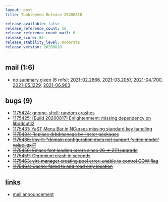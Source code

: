 ```yaml
---
layout: post
title: Tumbleweed Release 20200818

release_available: false
release_reference_count: 15
release_reference_count_mail: 6
release_score: 82
release_stability_level: moderate
release_version: 20200818
---
```


## mail (1:6)

- [no summary given](https://lists.opensuse.org/archives/list/factory@lists.opensuse.org/thread/S2FXGDTF5I6SBV7MGAKPZTWRDYT4ODPS) (6 refs); [2021-02.2666](https://lists.opensuse.org/archives/list/factory@lists.opensuse.org/thread/S2FXGDTF5I6SBV7MGAKPZTWRDYT4ODPS), [2021-03.2057](https://lists.opensuse.org/archives/list/factory@lists.opensuse.org/thread/S2FXGDTF5I6SBV7MGAKPZTWRDYT4ODPS), [2021-04.1700](https://lists.opensuse.org/archives/list/factory@lists.opensuse.org/thread/S2FXGDTF5I6SBV7MGAKPZTWRDYT4ODPS), [2021-05.1229](https://lists.opensuse.org/archives/list/factory@lists.opensuse.org/thread/S2FXGDTF5I6SBV7MGAKPZTWRDYT4ODPS), [2021-06.963](https://lists.opensuse.org/archives/list/factory@lists.opensuse.org/thread/S2FXGDTF5I6SBV7MGAKPZTWRDYT4ODPS)

## bugs (9)

<!--more-->

- [1175424: gnome-shell: random crashes](https://bugzilla.opensuse.org/show_bug.cgi?id=1175424)
- [1175425: \[Build 20200817\] Enlightenment: missing dependency on libddcutil2](https://bugzilla.opensuse.org/show_bug.cgi?id=1175425)
- [1175431: YaST Menu Bar in NCurses missing standard key handling](https://bugzilla.opensuse.org/show_bug.cgi?id=1175431)
- ~~[1175434: Replace drbdmanage by linstor packages](https://bugzilla.opensuse.org/show_bug.cgi?id=1175434)~~
- ~~[1175436: libvirt: "domain configuration does not support 'video model' value 'qxl'"](https://bugzilla.opensuse.org/show_bug.cgi?id=1175436)~~
- ~~[1175456: Emacs font loading errors since 26 -> 27.1 upgrade](https://bugzilla.opensuse.org/show_bug.cgi?id=1175456)~~
- ~~[1175459: Chromium crash in seconds](https://bugzilla.opensuse.org/show_bug.cgi?id=1175459)~~
- ~~[1175463: virt-manager creating pool error: unable to control COW flag](https://bugzilla.opensuse.org/show_bug.cgi?id=1175463)~~
- ~~[1175464: Cache: failed to add read only location](https://bugzilla.opensuse.org/show_bug.cgi?id=1175464)~~



## links

- [mail announcement](https://lists.opensuse.org/archives/list/factory@lists.opensuse.org/thread/S2FXGDTF5I6SBV7MGAKPZTWRDYT4ODPS)
